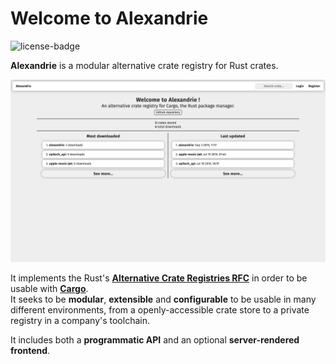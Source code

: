 Welcome to Alexandrie
=====================

![license-badge](https://img.shields.io/crates/l/alexandrie)

**Alexandrie** is a modular alternative crate registry for Rust crates.  

![frontend-capture](./frontend-capture.png)

It implements the Rust's [**Alternative Crate Registries RFC**][Alternative Crate Registries RFC] in order to be usable with [**Cargo**][Cargo].  
It seeks to be **modular**, **extensible** and **configurable** to be usable in many different environments, from a openly-accessible crate store to a private registry in a company's toolchain.  

It includes both a **programmatic API** and an optional **server-rendered frontend**.  

[Alternative Crate Registries RFC]: https://github.com/rust-lang/rfcs/blob/master/text/2141-alternative-registries.md
[Cargo]: https://doc.rust-lang.org/cargo
